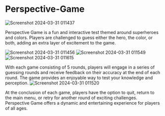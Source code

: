 # Perspective-Game

![Screenshot 2024-03-31 011437](https://github.com/biswaskdk/Perspective-Game/assets/144484530/0b2926b3-0a0e-492e-b72d-fbc32804fa5e)

Perspective Game is a fun and interactive test themed around superheroes and colors. Players are challenged to guess either the hero, the color, or both, adding an extra layer of excitement to the game.

![Screenshot 2024-03-31 011456](https://github.com/biswaskdk/Perspective-Game/assets/144484530/c480f66d-37bd-41f6-9214-b5299071da35)
![Screenshot 2024-03-31 011549](https://github.com/biswaskdk/Perspective-Game/assets/144484530/def8503e-bbba-4937-8d28-bd7c6189704f)
![Screenshot 2024-03-31 011615](https://github.com/biswaskdk/Perspective-Game/assets/144484530/f4e727c6-b1ae-4cca-9532-4d912d47500f)


With each game consisting of 5 rounds, players will engage in a series of guessing rounds and receive feedback on their accuracy at the end of each round. The game provides an enjoyable way to test your knowledge and perception.
![Screenshot 2024-03-31 011520](https://github.com/biswaskdk/Perspective-Game/assets/144484530/58816029-c556-4a59-a354-702954d68b69)

At the conclusion of each game, players have the option to quit, return to the main menu, or retry for another round of exciting challenges. Perspective Game offers a dynamic and entertaining experience for players of all ages.
